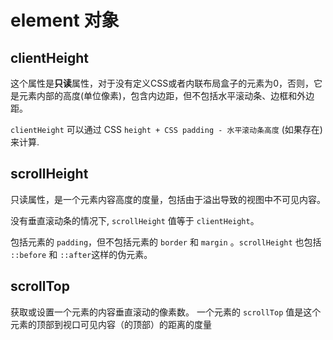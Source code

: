 # element 对象

## client​Height
这个属性是**只读**属性，对于没有定义CSS或者内联布局盒子的元素为0，否则，它是元素内部的高度(单位像素)，包含内边距，但不包括水平滚动条、边框和外边距。

`clientHeight` 可以通过 CSS `height + CSS padding - 水平滚动条高度` (如果存在)来计算.

## scrollHeight
只读属性，是一个元素内容高度的度量，包括由于溢出导致的视图中不可见内容。

没有垂直滚动条的情况下, `scrollHeight` 值等于 `clientHeight`。

包括元素的 `padding`，但不包括元素的 `border` 和 `margin` 。`scrollHeight` 也包括 `::before` 和 `::after`这样的伪元素。

## scrollTop
获取或设置一个元素的内容垂直滚动的像素数。
一个元素的 `scrollTop` 值是这个元素的顶部到视口可见内容（的顶部）的距离的度量

